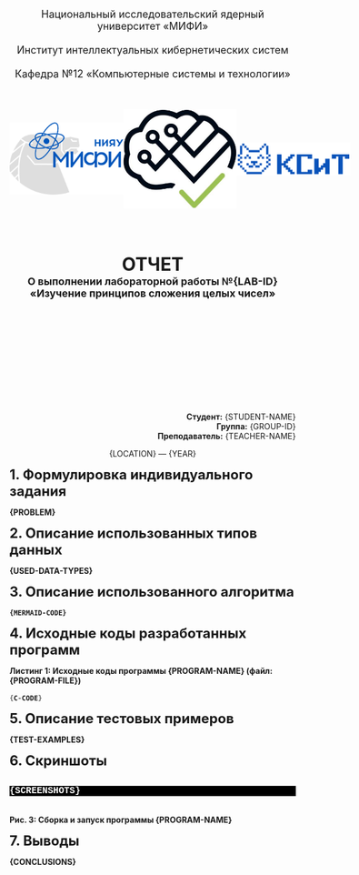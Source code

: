 <style>
 #container {
   display: flex;
   flex-direction: row;
   flex-wrap: nowrap;
   justify-content: space-between;
 }
 #container > img {
   object-fit: contain;
 }
 pre.bash {
  background-color: black;
  color: white;
  font-size: medium;
  font-family: Consolas,Monaco,Lucida Console,Liberation Mono,DejaVu Sans Mono,Bitstream Vera Sans Mono,Courier New, monospace;
  width: 100%;
  display: inline-block;
 }
</style>

<p align="center">
   <font size="+1">
      Национальный исследовательский ядерный университет «МИФИ»<br><br>
      Институт интеллектуальных кибернетических систем<br><br>
      Кафедра №12 «Компьютерные системы и технологии»<br><br>
   </font>
</p>

<br>

<div id="container">
  <img width="200" alt="logo_mifi" src="_static/logo_mifi.png">
  <img width="200" alt="icis_logo" src="_static/icis_logo.jpg">
  <img width="200" alt="ksit_logo" src="_static/ksit_logo.svg">
</div>

<br><br><br>

<p align="center">
   <font size="+1">
      <b>
         <font size="+3">
            ОТЧЕТ<br>
         </font>
         О выполнении лабораторной работы №{LAB-ID}<br>
         «Изучение принципов сложения целых чисел»<br>
      </b>
   </font>
</p>

<br><br><br><br><br><br><br><br><br><br>

<p align="right">
   <b>Студент:</b> {STUDENT-NAME}<br>
   <b>Группа:</b> {GROUP-ID}<br>
   <b>Преподаватель:</b> {TEACHER-NAME}<br>
</p>

<p align="center">
   {LOCATION} — {YEAR}
</p>

<font size="+2"><b>1. Формулировка индивидуального задания<b></font>

{PROBLEM}

<font size="+2"><b>2. Описание использованных типов данных<b></font>

{USED-DATA-TYPES}

<font size="+2"><b>3. Описание использованного алгоритма<b></font>

```{mermaid}
{MERMAID-CODE}
```

<font size="+2"><b>4. Исходные коды разработанных программ<b></font>

Листинг 1: Исходные коды программы {PROGRAM-NAME} (файл: {PROGRAM-FILE})

```c
{C-CODE}
```

<font size="+2"><b>5. Описание тестовых примеров<b></font>

{TEST-EXAMPLES}

<font size="+2"><b>6. Скриншоты<b></font>

<pre class="bash">
{SCREENSHOTS}
</pre>

Рис. 3: Сборка и запуск программы {PROGRAM-NAME}

<font size="+2"><b>7. Выводы<b></font>

{CONCLUSIONS}
